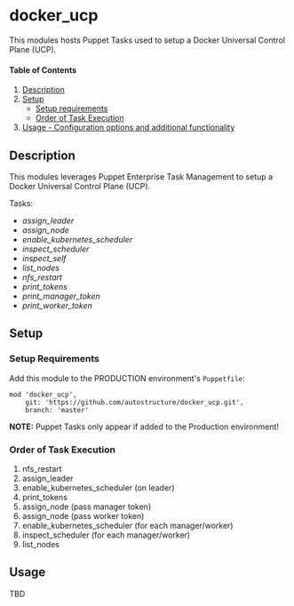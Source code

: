 
# docker_ucp

This modules hosts Puppet Tasks used to setup a Docker Universal Control Plane (UCP).

#### Table of Contents

1. [Description](#description)
2. [Setup](#setup)
    * [Setup requirements](#setup-requirements)
    * [Order of Task Execution](#order-of-task-execution)
3. [Usage - Configuration options and additional functionality](#usage)


## Description

This modules leverages Puppet Enterprise Task Management to setup a
Docker Universal Control Plane (UCP).

Tasks:
* *assign_leader*
* *assign_node*
* *enable_kubernetes_scheduler*
* *inspect_scheduler*
* *inspect_self*
* *list_nodes*
* *nfs_restart*
* *print_tokens*
* *print_manager_token*
* *print_worker_token*

## Setup

### Setup Requirements

Add this module to the PRODUCTION environment's `Puppetfile`:

```
mod 'docker_ucp',
    git: 'https://github.com/autostructure/docker_ucp.git',
    branch: 'master'
```

**NOTE:** Puppet Tasks only appear if added to the Production environment!

### Order of Task Execution
1. nfs_restart
1. assign_leader
1. enable_kubernetes_scheduler (on leader)
1. print_tokens
1. assign_node (pass manager token)
1. assign_node (pass worker token)
1. enable_kubernetes_scheduler (for each manager/worker)
1. inspect_scheduler (for each manager/worker)
1. list_nodes

## Usage

TBD
